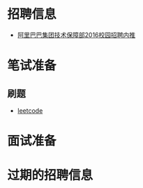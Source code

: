# 招聘信息
* [阿里巴巴集团技术保障部2016校园招聘内推](jobs/alipre2016.html)
 
# 笔试准备
## 刷题
* [leetcode](test/leetcode.html)
 
# 面试准备

# 过期的招聘信息


